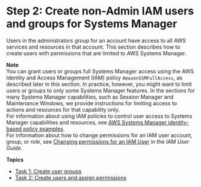 # Step 2: Create non\-Admin IAM users and groups for Systems Manager<a name="setup-create-iam-user"></a>

Users in the administrators group for an account have access to all AWS services and resources in that account\. This section describes how to create users with permissions that are limited to AWS Systems Manager\.

**Note**  
You can grant users or groups full Systems Manager access using the AWS Identity and Access Management \(IAM\) policy `AmazonSSMFullAccess`, as described later in this section\. In practice, however, you might want to limit users or groups to only some Systems Manager features\. In the sections for many Systems Manager capabilities, such as Session Manager and Maintenance Windows, we provide instructions for limiting access to actions and resources for that capability only\.  
For information about using IAM policies to control user access to Systems Manager capabilities and resources, see [AWS Systems Manager identity\-based policy examples](security_iam_id-based-policy-examples.md)\.  
For information about how to change permissions for an IAM user account, group, or role, see [Changing permissions for an IAM User](https://docs.aws.amazon.com/IAM/latest/UserGuide/id_users_change-permissions.html) in the *IAM User Guide*\.

**Topics**
+ [Task 1: Create user groups](setup-create-users-nonadmin-groups.md)
+ [Task 2: Create users and assign permissions](setup-create-users-nonadmin-users.md)
